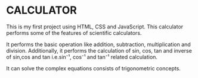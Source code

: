 
# CALCULATOR
This is my first project using HTML, CSS and JavaScript.
This calculator performs some of the features of scientific calculators. 

It performs the basic operation like addition, subtraction, multiplication and division.
Additionally, it performs the calculation of sin, cos, tan and inverse of sin,cos and tan i.e.sin⁻¹, cos⁻¹
and tan⁻¹ related calculation.

It can solve the complex equations consists of trigonometric concepts.
